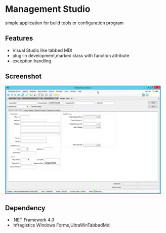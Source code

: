 # Management Studio

simple application for build tools or configuration program

## Features

* Visual Studio like tabbed MDI
* plug-in development,marked class with function attribute
* exception handling 

## Screenshot

![Invoice](https://github.com/EnterpriseSolution/Management-Studio/blob/master/Resources/Invoice.png)


## Dependency

* .NET Framework 4.0
* Infragistics Windows Forms,UltraWinTabbedMdi
